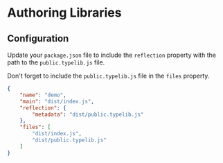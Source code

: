 # Authoring Libraries

## Configuration
Update your `package.json` file to include the `reflection` property with the path to the `public.typelib.js` file. 

Don't forget to include the `public.typelib.js` file in the `files` property.

```json
{
    "name": "demo",
    "main": "dist/index.js",
	"reflection": {
		"metadata": "dist/public.typelib.js"
	},
    "files": [
        "dist/index.js",
        "dist/public.typelib.js"
    ]
}
```



[//]: # (There is nothing special to do. You don't have to add any special JSDoc tags, any special decorators nor parameters. Everything just works out of the box.)

[//]: # ()
[//]: # (In your library you will have access to all the types and modules of your library and end-user applications and they will have access to all your types and modules.)

[//]: # ()
[//]: # (## Optimizations)

[//]: # (To im prove the performance of end-user's transpillation, you can include your `typelib.metadata.js` file in the package and add information to the `package.json` about it.)


[//]: # (```json)

[//]: # ({)

[//]: # (    "name": "",)

[//]: # (    "reflection": {)

[//]: # (        "typelib": "dist/metadata.typelib.js")

[//]: # (    },)

[//]: # (    "files": [)

[//]: # (        "dist/index.js",)

[//]: # (        "dist/metadata.typelib.js")

[//]: # (    ],)

[//]: # (    "dependencies": {)

[//]: # (        "rttist": "latest")

[//]: # (    },)

[//]: # (    "devDependencies": {)

[//]: # (        "tst-reflect-transformer": "latest")

[//]: # (    })

[//]: # (})

[//]: # (```)